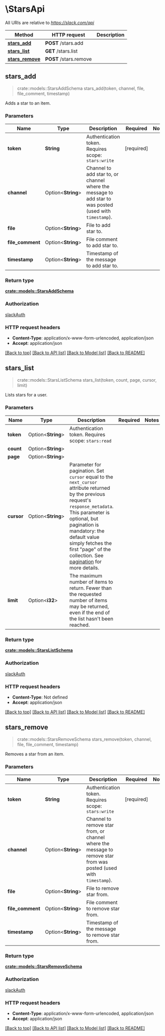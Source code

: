 # \StarsApi

All URIs are relative to *https://slack.com/api*

Method | HTTP request | Description
------------- | ------------- | -------------
[**stars_add**](StarsApi.md#stars_add) | **POST** /stars.add | 
[**stars_list**](StarsApi.md#stars_list) | **GET** /stars.list | 
[**stars_remove**](StarsApi.md#stars_remove) | **POST** /stars.remove | 



## stars_add

> crate::models::StarsAddSchema stars_add(token, channel, file, file_comment, timestamp)


Adds a star to an item.

### Parameters


Name | Type | Description  | Required | Notes
------------- | ------------- | ------------- | ------------- | -------------
**token** | **String** | Authentication token. Requires scope: `stars:write` | [required] |
**channel** | Option<**String**> | Channel to add star to, or channel where the message to add star to was posted (used with `timestamp`). |  |
**file** | Option<**String**> | File to add star to. |  |
**file_comment** | Option<**String**> | File comment to add star to. |  |
**timestamp** | Option<**String**> | Timestamp of the message to add star to. |  |

### Return type

[**crate::models::StarsAddSchema**](stars_add_schema.md)

### Authorization

[slackAuth](../README.md#slackAuth)

### HTTP request headers

- **Content-Type**: application/x-www-form-urlencoded, application/json
- **Accept**: application/json

[[Back to top]](#) [[Back to API list]](../README.md#documentation-for-api-endpoints) [[Back to Model list]](../README.md#documentation-for-models) [[Back to README]](../README.md)


## stars_list

> crate::models::StarsListSchema stars_list(token, count, page, cursor, limit)


Lists stars for a user.

### Parameters


Name | Type | Description  | Required | Notes
------------- | ------------- | ------------- | ------------- | -------------
**token** | Option<**String**> | Authentication token. Requires scope: `stars:read` |  |
**count** | Option<**String**> |  |  |
**page** | Option<**String**> |  |  |
**cursor** | Option<**String**> | Parameter for pagination. Set `cursor` equal to the `next_cursor` attribute returned by the previous request's `response_metadata`. This parameter is optional, but pagination is mandatory: the default value simply fetches the first \"page\" of the collection. See [pagination](/docs/pagination) for more details. |  |
**limit** | Option<**i32**> | The maximum number of items to return. Fewer than the requested number of items may be returned, even if the end of the list hasn't been reached. |  |

### Return type

[**crate::models::StarsListSchema**](stars_list_schema.md)

### Authorization

[slackAuth](../README.md#slackAuth)

### HTTP request headers

- **Content-Type**: Not defined
- **Accept**: application/json

[[Back to top]](#) [[Back to API list]](../README.md#documentation-for-api-endpoints) [[Back to Model list]](../README.md#documentation-for-models) [[Back to README]](../README.md)


## stars_remove

> crate::models::StarsRemoveSchema stars_remove(token, channel, file, file_comment, timestamp)


Removes a star from an item.

### Parameters


Name | Type | Description  | Required | Notes
------------- | ------------- | ------------- | ------------- | -------------
**token** | **String** | Authentication token. Requires scope: `stars:write` | [required] |
**channel** | Option<**String**> | Channel to remove star from, or channel where the message to remove star from was posted (used with `timestamp`). |  |
**file** | Option<**String**> | File to remove star from. |  |
**file_comment** | Option<**String**> | File comment to remove star from. |  |
**timestamp** | Option<**String**> | Timestamp of the message to remove star from. |  |

### Return type

[**crate::models::StarsRemoveSchema**](stars_remove_schema.md)

### Authorization

[slackAuth](../README.md#slackAuth)

### HTTP request headers

- **Content-Type**: application/x-www-form-urlencoded, application/json
- **Accept**: application/json

[[Back to top]](#) [[Back to API list]](../README.md#documentation-for-api-endpoints) [[Back to Model list]](../README.md#documentation-for-models) [[Back to README]](../README.md)

